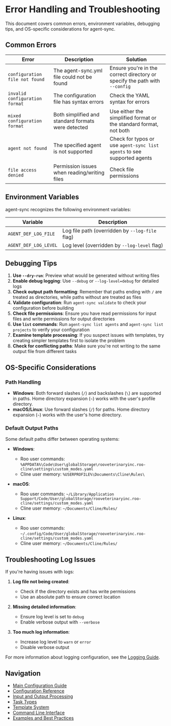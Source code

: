 # Error Handling and Troubleshooting

This document covers common errors, environment variables, debugging tips, and OS-specific considerations for agent-sync.

## Common Errors

| Error | Description | Solution |
|-------|-------------|----------|
| `configuration file not found` | The agent-sync.yml file could not be found | Ensure you're in the correct directory or specify the path with `--config` |
| `invalid configuration format` | The configuration file has syntax errors | Check the YAML syntax for errors |
| `mixed configuration format` | Both simplified and standard formats were detected | Use either the simplified format or the standard format, not both |
| `agent not found` | The specified agent is not supported | Check for typos or use `agent-sync list agents` to see supported agents |
| `file access denied` | Permission issues when reading/writing files | Check file permissions |

## Environment Variables

agent-sync recognizes the following environment variables:

| Variable | Description |
|----------|-------------|
| `AGENT_DEF_LOG_FILE` | Log file path (overridden by `--log-file` flag) |
| `AGENT_DEF_LOG_LEVEL` | Log level (overridden by `--log-level` flag) |

## Debugging Tips

1. **Use `--dry-run`**: Preview what would be generated without writing files
2. **Enable debug logging**: Use `--debug` or `--log-level=debug` for detailed logs
3. **Check output path formatting**: Remember that paths ending with `/` are treated as directories, while paths without are treated as files
4. **Validate configuration**: Run `agent-sync validate` to check your configuration before building
5. **Check file permissions**: Ensure you have read permissions for input files and write permissions for output directories
6. **Use `list` commands**: Run `agent-sync list agents` and `agent-sync list projects` to verify your configuration
7. **Examine template processing**: If you suspect issues with templates, try creating simpler templates first to isolate the problem
8. **Check for conflicting paths**: Make sure you're not writing to the same output file from different tasks

## OS-Specific Considerations

### Path Handling

- **Windows**: Both forward slashes (`/`) and backslashes (`\`) are supported in paths. Home directory expansion (`~`) works with the user's profile directory.
- **macOS/Linux**: Use forward slashes (`/`) for paths. Home directory expansion (`~`) works with the user's home directory.

### Default Output Paths

Some default paths differ between operating systems:

- **Windows**:
  - Roo user commands: `%APPDATA%\Code\User\globalStorage\rooveterinaryinc.roo-cline\settings\custom_modes.yaml`
  - Cline user memory: `%USERPROFILE%\Documents\Cline\Rules\`

- **macOS**:
  - Roo user commands: `~/Library/Application Support/Code/User/globalStorage/rooveterinaryinc.roo-cline/settings/custom_modes.yaml`
  - Cline user memory: `~/Documents/Cline/Rules/`

- **Linux**:
  - Roo user commands: `~/.config/Code/User/globalStorage/rooveterinaryinc.roo-cline/settings/custom_modes.yaml`
  - Cline user memory: `~/Documents/Cline/Rules/`

## Troubleshooting Log Issues

If you're having issues with logs:

1. **Log file not being created**:
   - Check if the directory exists and has write permissions
   - Use an absolute path to ensure correct location

2. **Missing detailed information**:
   - Ensure log level is set to `debug`
   - Enable verbose output with `--verbose`

3. **Too much log information**:
   - Increase log level to `warn` or `error`
   - Disable verbose output

For more information about logging configuration, see the [Logging Guide](logging.md).

## Navigation

- [Main Configuration Guide](config.md)
- [Configuration Reference](config-reference.md)
- [Input and Output Processing](input-output.md)
- [Task Types](task-types.md)
- [Template System](templates.md)
- [Command Line Interface](cli.md)
- [Examples and Best Practices](examples.md)